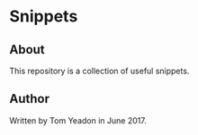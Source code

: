 # Snippets

## About

This repository is a collection of useful snippets.

## Author

Written by Tom Yeadon in June 2017.
